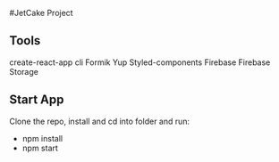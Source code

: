 #JetCake Project
## Tools
create-react-app cli
Formik
Yup
Styled-components
Firebase
Firebase Storage

## Start App
Clone the repo, install and cd into folder and run:
- npm install
- npm start
